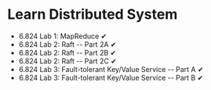 # Learn Distributed System

- 6.824 Lab 1: MapReduce ✔
- 6.824 Lab 2: Raft -- Part 2A ✔
- 6.824 Lab 2: Raft -- Part 2B ✔
- 6.824 Lab 2: Raft -- Part 2C ✔
- 6.824 Lab 3: Fault-tolerant Key/Value Service -- Part A ✔
- 6.824 Lab 3: Fault-tolerant Key/Value Service -- Part B ✔
